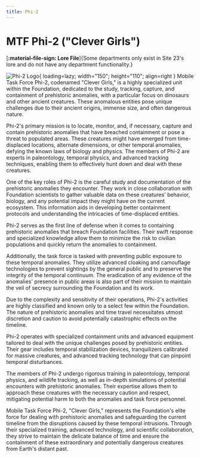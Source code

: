 ```yaml
---
title: Phi-2
---
```


# MTF Phi-2 ("Clever Girls")

[**:material-file-sign: Lore File**]{Some departments only exist in Site 23's lore and do not have any department functionality.}

![Phi-2 Logo](images/logo.png){ loading=lazy; width="150"; height="110"; align=right } Mobile Task Force Phi-2, codenamed "Clever Girls," is a highly specialized unit within the Foundation, dedicated to the study, tracking, capture, and containment of prehistoric anomalies, with a particular focus on dinosaurs and other ancient creatures. These anomalous entities pose unique challenges due to their ancient origins, immense size, and often dangerous nature.

Phi-2's primary mission is to locate, monitor, and, if necessary, capture and contain prehistoric anomalies that have breached containment or pose a threat to populated areas. These creatures might have emerged from time-displaced locations, alternate dimensions, or other temporal anomalies, defying the known laws of biology and physics. The members of Phi-2 are experts in paleontology, temporal physics, and advanced tracking techniques, enabling them to effectively hunt down and deal with these creatures.

One of the key roles of Phi-2 is the careful study and documentation of the prehistoric anomalies they encounter. They work in close collaboration with Foundation scientists to gather valuable data on these creatures' behavior, biology, and any potential impact they might have on the current ecosystem. This information aids in developing better containment protocols and understanding the intricacies of time-displaced entities.

Phi-2 serves as the first line of defense when it comes to containing prehistoric anomalies that breach Foundation facilities. Their swift response and specialized knowledge allow them to minimize the risk to civilian populations and quickly return the anomalies to containment.

Additionally, the task force is tasked with preventing public exposure to these temporal anomalies. They utilize advanced cloaking and camouflage technologies to prevent sightings by the general public and to preserve the integrity of the temporal continuum. The eradication of any evidence of the anomalies' presence in public areas is also part of their mission to maintain the veil of secrecy surrounding the Foundation and its work.

Due to the complexity and sensitivity of their operations, Phi-2's activities are highly classified and known only to a select few within the Foundation. The nature of prehistoric anomalies and time travel necessitates utmost discretion and caution to avoid potentially catastrophic effects on the timeline.

Phi-2 operates with specialized containment units and advanced equipment tailored to deal with the unique challenges posed by prehistoric entities. Their gear includes temporal stabilization devices, tranquilizers calibrated for massive creatures, and advanced tracking technology that can pinpoint temporal disturbances.

The members of Phi-2 undergo rigorous training in paleontology, temporal physics, and wildlife tracking, as well as in-depth simulations of potential encounters with prehistoric anomalies. Their expertise allows them to approach these creatures with the necessary caution and respect, mitigating potential harm to both the anomalies and task force personnel.

Mobile Task Force Phi-2, "Clever Girls," represents the Foundation's elite force for dealing with prehistoric anomalies and safeguarding the current timeline from the disruptions caused by these temporal intrusions. Through their specialized training, advanced technology, and scientific collaboration, they strive to maintain the delicate balance of time and ensure the containment of these extraordinary and potentially dangerous creatures from Earth's distant past.